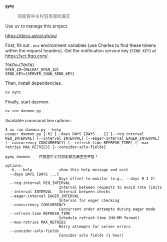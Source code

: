 **`gymy`**

> 百丽宫中关村羽毛球捡漏王

Use uv to manage this project.

<https://docs.astral.sh/uv/>

First, fill out `.env` environment variables (use Charles to find these tokens within the request headers). Get the notification service key (`SEND_KEY`) at <https://sct.ftqq.com/>.

```env
TOKEN={TOKEN}
OPEN_ID={WECHAT_OPEN_ID}
SEND_KEY={SERVER_CHAN_SEND_KEY}
```

Then, install dependencies.

```bash
uv sync
```

Finally, start daemon.

```bash
uv run daemon.py
```

Available command line options:

```console
$ uv run daemon.py --help
usage: daemon.py [-h] [--days DAYS [DAYS ...]] [--req-interval REQ_INTERVAL] [--interval INTERVAL] [--eager-interval EAGER_INTERVAL] [--concurrency CONCURRENCY] [--refresh-time REFRESH_TIME] [--max-retries MAX_RETRIES] [--consider-solo-fields]

gymy daemon -- 百丽宫中关村羽毛球捡漏王已开启！

options:
  -h, --help            show this help message and exit
  --days DAYS [DAYS ...]
                        Days offset to monitor (e.g., --days 0 1 2)
  --req-interval REQ_INTERVAL
                        Interval between requests to avoid rate limits
  --interval INTERVAL   Interval between checks
  --eager-interval EAGER_INTERVAL
                        Interval for eager checking
  --concurrency CONCURRENCY
                        Concurrent order attempts during eager mode
  --refresh-time REFRESH_TIME
                        Schedule refresh time (HH:MM format)
  --max-retries MAX_RETRIES
                        Retry attempts for server errors
  --consider-solo-fields
                        Consider solo fields (1 hour)
```
